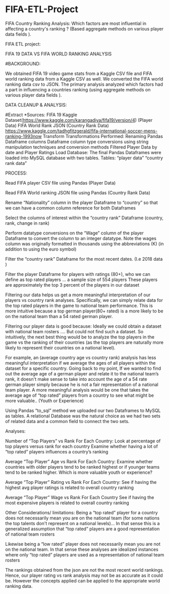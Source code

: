 # FIFA-ETL-Project
FIFA Country Ranking Analysis: Which factors are most influential in affecting a country's ranking ?  (Based aggregate methods on various player data fields ).


FIFA ETL project: 


FIFA 19 DATA VS FIFA WORLD RANKING ANALYSIS


#BACKGROUND: 

We obtained FIFA 19 video game stats from a Kaggle CSV file and FIFA world ranking data from a Kaggle CSV as well. We converted the FIFA world ranking data csv to JSON. The primary analysis analyzed which factors had a part in influencing a countries ranking (using aggregate methods on various player data fields ).

DATA CLEANUP & ANALYSIS:

#Extract 
*Sources:
FIFA 19 Kaggle Dataset(https://www.kaggle.com/karangadiya/fifa19/version/4) (Player Data)
FIFA World Rank JSON (Country Rank Data) https://www.kaggle.com/tadhgfitzgerald/fifa-international-soccer-mens-ranking-1993now
Transform
Transformations Performed:
Renaming Pandas Dataframe columns
Dataframe column  type conversions using string manipulation techniques and conversion methods
Filtered Player Data by date and Player Ratings
Load
Database:
The final Pandas Dataframes were loaded into MySQL database with two tables.
Tables:
 “player data”
 “country rank data”
 
 
PROCESS:

Read FIFA player CSV file using Pandas (Player Data)

Read FIFA World ranking JSON file using Pandas (Country Rank Data)

Rename “Nationality” column in the player Dataframe to “country” so that we can have a common column reference for both Dataframes

Select the columns of interest within the “country rank” Dataframe (country, rank, change in rank)

Perform datatype conversions on the “Wage” column of the player Dataframe to convert the column to an integer datatype. Note the wages column was originally formatted in thousands using the abbreviations (K) (in addition to using the euro symbol)

Filter the “country rank” Dataframe for the most recent dates. (I.e 2018 data )

Filter the player Dataframe for players with ratings (80+), who we can define as  top rated players ... a sample size of 554 players
These players are approximately the top 3 percent of the players in our dataset

Filtering our data helps us get a more meaningful interpretation of our players vs country rank analyses. Specifically, we can simply relate data for the top rated players in the game to national team performance. This is more intuitive because a top german player(80+ rated) is a more likely to be on the national team than a 54 rated german player.

Filtering our player data is good because:
Ideally we could obtain a dataset with national team rosters …. But could not find such a dataset. So intuitively, the next best thing would be to analyze the top players in the game vs the ranking of their countries (as the top players are naturally more likely to represent their countries on a national level).

For example, an (average country age vs country rank) analysis has less meaningful interpretation if we average the ages of all players within the dataset for a specific country. Going back to my point, If we wanted to find out the average age of a german player and relate it to the national team’s rank, it doesn't make sense to take into account the age of a 54 rate german player simply because he is not a fair representation of a national team player. A more meaningful analysis would be one that takes the average age of “top rated” players from a country to see what might be more valuable.. (Youth or Experience)



Using Pandas “to_sql” method we uploaded our two Dataframes to MySQL as tables. A relational Database was the natural choice as we had two sets of related data and a common field to connect the two sets. 


Analyses:

Number of “Top Players” vs Rank For Each Country:
Look at percentage of top players versus rank  for each country
Examine whether having a lot of “top rated” players influences a country’s ranking

Average “Top Player” Age vs Rank For Each Country:
Examine whether countries with older players tend to be ranked highest or if younger teams tend to be ranked higher. 
Which is more valuable youth or experience? 

Average “Top Player” Rating vs Rank For Each Country: 
See if having the highest avg player ratings  is related to overall country ranking

Average “Top Player” Wage vs Rank For Each Country
See if having the most expensive players is related to overall country ranking




Other Considerations/ limitations: 
Being a “top rated” player for a country does not necessarily mean you are on the national team (for some nations the top talents don't represent on a national levels)... In that sense this is a generalized assumption that “top rated” players are a good representation of national team rosters

Likewise being a “low rated” player does not necessarily mean you are not on the national team. In that sense these analyses are idealized instances where only “top rated” players are used as a representation of national team rosters  

The rankings obtained from the json are not the most recent world rankings. Hence, our player rating vs rank analysis may not be as accurate as it could be. However the concepts applied can be applied to the appropriate world ranking data.           










